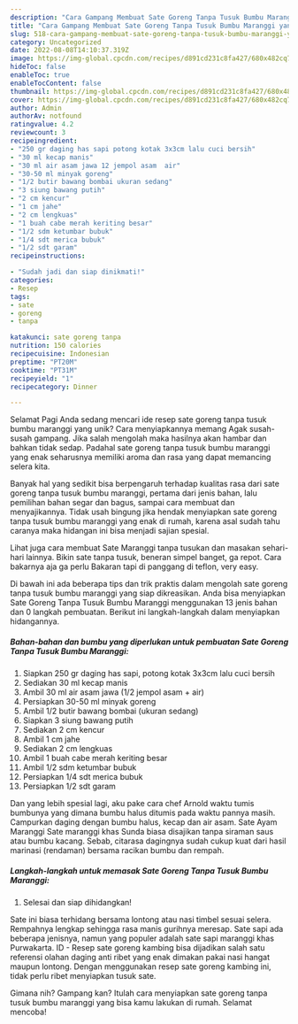 ```yaml
---
description: "Cara Gampang Membuat Sate Goreng Tanpa Tusuk Bumbu Maranggi yang Enak, Lezat"
title: "Cara Gampang Membuat Sate Goreng Tanpa Tusuk Bumbu Maranggi yang Enak, Lezat"
slug: 518-cara-gampang-membuat-sate-goreng-tanpa-tusuk-bumbu-maranggi-yang-enak-lezat
category: Uncategorized
date: 2022-08-08T14:10:37.319Z
image: https://img-global.cpcdn.com/recipes/d891cd231c8fa427/680x482cq70/sate-goreng-tanpa-tusuk-bumbu-maranggi-foto-resep-utama.jpg
hideToc: false
enableToc: true
enableTocContent: false
thumbnail: https://img-global.cpcdn.com/recipes/d891cd231c8fa427/680x482cq70/sate-goreng-tanpa-tusuk-bumbu-maranggi-foto-resep-utama.jpg
cover: https://img-global.cpcdn.com/recipes/d891cd231c8fa427/680x482cq70/sate-goreng-tanpa-tusuk-bumbu-maranggi-foto-resep-utama.jpg
author: Admin
authorAv: notfound
ratingvalue: 4.2
reviewcount: 3
recipeingredient:
- "250 gr daging has sapi potong kotak 3x3cm lalu cuci bersih"
- "30 ml kecap manis"
- "30 ml air asam jawa 12 jempol asam  air"
- "30-50 ml minyak goreng"
- "1/2 butir bawang bombai ukuran sedang"
- "3 siung bawang putih"
- "2 cm kencur"
- "1 cm jahe"
- "2 cm lengkuas"
- "1 buah cabe merah keriting besar"
- "1/2 sdm ketumbar bubuk"
- "1/4 sdt merica bubuk"
- "1/2 sdt garam"
recipeinstructions:

- "Sudah jadi dan siap dinikmati!"
categories:
- Resep
tags:
- sate
- goreng
- tanpa

katakunci: sate goreng tanpa 
nutrition: 150 calories
recipecuisine: Indonesian
preptime: "PT20M"
cooktime: "PT31M"
recipeyield: "1"
recipecategory: Dinner

---
```



Selamat Pagi Anda sedang mencari ide resep sate goreng tanpa tusuk bumbu maranggi yang unik? Cara menyiapkannya memang Agak susah-susah gampang. Jika salah mengolah maka hasilnya akan hambar dan bahkan tidak sedap. Padahal sate goreng tanpa tusuk bumbu maranggi yang enak seharusnya memiliki aroma dan rasa yang dapat memancing selera kita.


Banyak hal yang sedikit bisa berpengaruh terhadap kualitas rasa dari sate goreng tanpa tusuk bumbu maranggi, pertama dari jenis bahan, lalu pemilihan bahan segar dan bagus, sampai cara membuat dan menyajikannya. Tidak usah bingung jika hendak menyiapkan sate goreng tanpa tusuk bumbu maranggi yang enak di rumah, karena asal sudah tahu caranya maka hidangan ini bisa menjadi sajian spesial.

Lihat juga cara membuat Sate Maranggi tanpa tusukan dan masakan sehari-hari lainnya. Bikin sate tanpa tusuk, beneran simpel banget, ga repot. Cara bakarnya aja ga perlu Bakaran tapi di panggang di teflon, very easy.


Di bawah ini ada beberapa tips dan trik praktis dalam mengolah sate goreng tanpa tusuk bumbu maranggi yang siap dikreasikan. Anda bisa menyiapkan Sate Goreng Tanpa Tusuk Bumbu Maranggi menggunakan 13 jenis bahan dan 0 langkah pembuatan. Berikut ini langkah-langkah dalam menyiapkan hidangannya.

<!--inarticleads1-->

##### Bahan-bahan dan bumbu yang diperlukan untuk pembuatan Sate Goreng Tanpa Tusuk Bumbu Maranggi:

1. Siapkan 250 gr daging has sapi, potong kotak 3x3cm lalu cuci bersih
1. Sediakan 30 ml kecap manis
1. Ambil 30 ml air asam jawa (1/2 jempol asam + air)
1. Persiapkan 30-50 ml minyak goreng
1. Ambil 1/2 butir bawang bombai (ukuran sedang)
1. Siapkan 3 siung bawang putih
1. Sediakan 2 cm kencur
1. Ambil 1 cm jahe
1. Sediakan 2 cm lengkuas
1. Ambil 1 buah cabe merah keriting besar
1. Ambil 1/2 sdm ketumbar bubuk
1. Persiapkan 1/4 sdt merica bubuk
1. Persiapkan 1/2 sdt garam


Dan yang lebih spesial lagi, aku pake cara chef Arnold waktu tumis bumbunya yang dimana bumbu halus ditumis pada waktu pannya masih. Campurkan daging dengan bumbu halus, kecap dan air asam. Sate Ayam Maranggi Sate maranggi khas Sunda biasa disajikan tanpa siraman saus atau bumbu kacang. Sebab, citarasa dagingnya sudah cukup kuat dari hasil marinasi (rendaman) bersama racikan bumbu dan rempah. 

<!--inarticleads2-->

##### Langkah-langkah untuk memasak Sate Goreng Tanpa Tusuk Bumbu Maranggi:


1. Selesai dan siap dihidangkan!

Sate ini biasa terhidang bersama lontong atau nasi timbel sesuai selera. Rempahnya lengkap sehingga rasa manis gurihnya meresap. Sate sapi ada beberapa jenisnya, namun yang populer adalah sate sapi maranggi khas Purwakarta. ID - Resep sate goreng kambing bisa dijadikan salah satu referensi olahan daging anti ribet yang enak dimakan pakai nasi hangat maupun lontong. Dengan menggunakan resep sate goreng kambing ini, tidak perlu ribet menyiapkan tusuk sate. 

Gimana nih? Gampang kan? Itulah cara menyiapkan sate goreng tanpa tusuk bumbu maranggi yang bisa kamu lakukan di rumah. Selamat mencoba!
